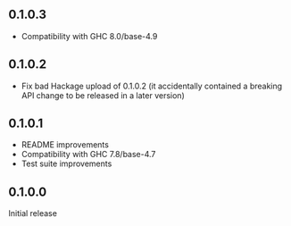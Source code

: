 0.1.0.3
------
* Compatibility with GHC 8.0/base-4.9

0.1.0.2
------
* Fix bad Hackage upload of 0.1.0.2 (it accidentally contained a
  breaking API change to be released in a later version)

0.1.0.1
------
* README improvements
* Compatibility with GHC 7.8/base-4.7
* Test suite improvements

0.1.0.0
------
Initial release
